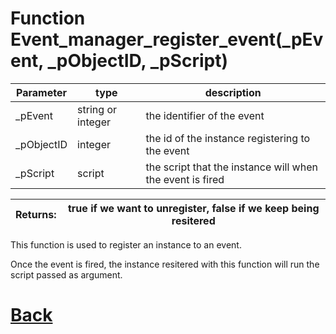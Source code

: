 # Function Event_manager_register_event(_pEvent, _pObjectID, _pScript)

|  Parameter    |  type   |     description        |
|--             |       --|--                      |
|   _pEvent      | string or integer  | the identifier of the event    |
|   _pObjectID      | integer  | the id of the instance registering to the event    |
|   _pScript      | script  | the script that the instance will when the event is fired    |

| Returns:  | true if we want to unregister, false if we keep being resitered |
|--         |                             --|

This function is used to register an instance to an event.

Once the event is fired, the instance resitered with this function will run the script passed as argument.

# [Back](https://github.com/Ced30/GML-GUI-Library-GGL-Documentation/blob/main/API/Event_Manager.md)



